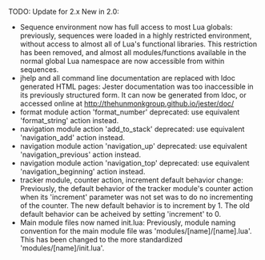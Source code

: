 TODO: Update for 2.x
New in 2.0:
 * Sequence environment now has full access to most Lua globals: previously,
   sequences were loaded in a highly restricted environment, without access
   to almost all of Lua's functional libraries. This restriction has been
   removed, and almost all modules/functions available in the normal global
   Lua namespace are now accessible from within sequences.
 * jhelp and all command line documentation are replaced with ldoc generated
   HTML pages: Jester documentation was too inaccessible in its previously
   structured form. It can now be generated from ldoc, or accessed online at
   http://thehunmonkgroup.github.io/jester/doc/
 * format module action 'format_number' deprecated: use equivalent
   'format_string' action instead.
 * navigation module action 'add_to_stack' deprecated: use equivalent
   'navigation_add' action instead.
 * navigation module action 'navigation_up' deprecated: use equivalent
   'navigation_previous' action instead.
 * navigation module action 'navigation_top' deprecated: use equivalent
   'navigation_beginning' action instead.
 * tracker module, counter action, increment default behavior change:
   Previously, the default behavior of the tracker module's counter action
   when its 'increment' parameter was not set was to do no incrementing of
   the counter. The new default behavior is to increment by 1. The old default
   behavior can be acheived by setting 'increment' to 0.
 * Main module files now named init.lua: Previously, module naming convention
   for the main module file was 'modules/[name]/[name].lua'. This has been
   changed to the more standardized 'modules/[name]/init.lua'.
